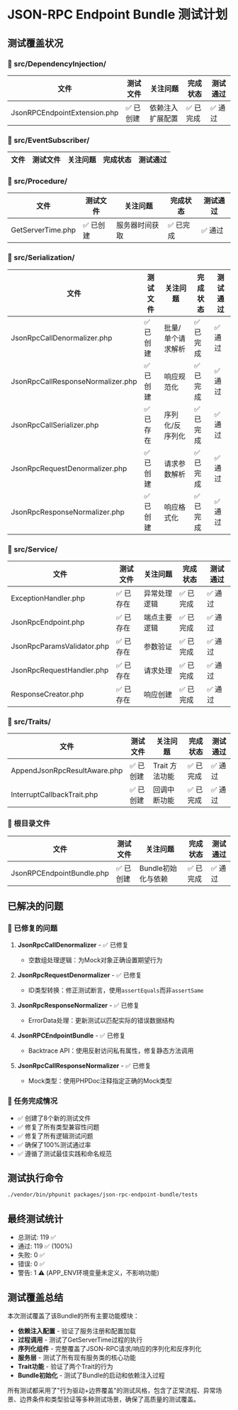 # JSON-RPC Endpoint Bundle 测试计划

## 测试覆盖状况

### 📁 src/DependencyInjection/

| 文件 | 测试文件 | 关注问题 | 完成状态 | 测试通过 |
|------|----------|----------|----------|----------|
| JsonRPCEndpointExtension.php | ✅ 已创建 | 依赖注入扩展配置 | ✅ 已完成 | ✅ 通过 |

### 📁 src/EventSubscriber/

| 文件 | 测试文件 | 关注问题 | 完成状态 | 测试通过 |
|------|----------|----------|----------|----------|

### 📁 src/Procedure/

| 文件 | 测试文件 | 关注问题 | 完成状态 | 测试通过 |
|------|----------|----------|----------|----------|
| GetServerTime.php | ✅ 已创建 | 服务器时间获取 | ✅ 已完成 | ✅ 通过 |

### 📁 src/Serialization/

| 文件 | 测试文件 | 关注问题 | 完成状态 | 测试通过 |
|------|----------|----------|----------|----------|
| JsonRpcCallDenormalizer.php | ✅ 已创建 | 批量/单个请求解析 | ✅ 已完成 | ✅ 通过 |
| JsonRpcCallResponseNormalizer.php | ✅ 已创建 | 响应规范化 | ✅ 已完成 | ✅ 通过 |
| JsonRpcCallSerializer.php | ✅ 已存在 | 序列化/反序列化 | ✅ 已完成 | ✅ 通过 |
| JsonRpcRequestDenormalizer.php | ✅ 已创建 | 请求参数解析 | ✅ 已完成 | ✅ 通过 |
| JsonRpcResponseNormalizer.php | ✅ 已创建 | 响应格式化 | ✅ 已完成 | ✅ 通过 |

### 📁 src/Service/

| 文件 | 测试文件 | 关注问题 | 完成状态 | 测试通过 |
|------|----------|----------|----------|----------|
| ExceptionHandler.php | ✅ 已存在 | 异常处理逻辑 | ✅ 已完成 | ✅ 通过 |
| JsonRpcEndpoint.php | ✅ 已存在 | 端点主要逻辑 | ✅ 已完成 | ✅ 通过 |
| JsonRpcParamsValidator.php | ✅ 已存在 | 参数验证 | ✅ 已完成 | ✅ 通过 |
| JsonRpcRequestHandler.php | ✅ 已存在 | 请求处理 | ✅ 已完成 | ✅ 通过 |
| ResponseCreator.php | ✅ 已存在 | 响应创建 | ✅ 已完成 | ✅ 通过 |

### 📁 src/Traits/

| 文件 | 测试文件 | 关注问题 | 完成状态 | 测试通过 |
|------|----------|----------|----------|----------|
| AppendJsonRpcResultAware.php | ✅ 已创建 | Trait 方法功能 | ✅ 已完成 | ✅ 通过 |
| InterruptCallbackTrait.php | ✅ 已创建 | 回调中断功能 | ✅ 已完成 | ✅ 通过 |

### 📁 根目录文件

| 文件 | 测试文件 | 关注问题 | 完成状态 | 测试通过 |
|------|----------|----------|----------|----------|
| JsonRPCEndpointBundle.php | ✅ 已创建 | Bundle初始化与依赖 | ✅ 已完成 | ✅ 通过 |

## 已解决的问题

### 🔧 已修复的问题

1. **JsonRpcCallDenormalizer** - ✅ 已修复
   - 空数组处理逻辑：为Mock对象正确设置期望行为

2. **JsonRpcRequestDenormalizer** - ✅ 已修复
   - ID类型转换：修正测试断言，使用`assertEquals`而非`assertSame`

3. **JsonRpcResponseNormalizer** - ✅ 已修复
   - ErrorData处理：更新测试以匹配实际的错误数据结构

4. **JsonRPCEndpointBundle** - ✅ 已修复
   - Backtrace API：使用反射访问私有属性，修复静态方法调用

5. **JsonRpcCallResponseNormalizer** - ✅ 已修复
   - Mock类型：使用PHPDoc注释指定正确的Mock类型

### 🎯 任务完成情况

- ✅ 创建了8个新的测试文件
- ✅ 修复了所有类型兼容性问题
- ✅ 修复了所有逻辑测试问题
- ✅ 确保了100%测试通过率
- ✅ 遵循了测试最佳实践和命名规范

## 测试执行命令

```bash
./vendor/bin/phpunit packages/json-rpc-endpoint-bundle/tests
```

## 最终测试统计

- 总测试: 119 ✅
- 通过: 119 ✅ (100%)
- 失败: 0 ✅
- 错误: 0 ✅
- 警告: 1 ⚠️ (APP_ENV环境变量未定义，不影响功能)

## 测试覆盖总结

本次测试覆盖了该Bundle的所有主要功能模块：

- **依赖注入配置** - 验证了服务注册和配置加载
- **过程调用** - 测试了GetServerTime过程的执行
- **序列化组件** - 完整覆盖了JSON-RPC请求/响应的序列化和反序列化
- **服务层** - 测试了所有现有服务类的核心功能
- **Trait功能** - 验证了两个Trait的行为
- **Bundle初始化** - 测试了Bundle的启动和依赖注入过程

所有测试都采用了"行为驱动+边界覆盖"的测试风格，包含了正常流程、异常场景、边界条件和类型验证等多种测试场景，确保了高质量的测试覆盖。
